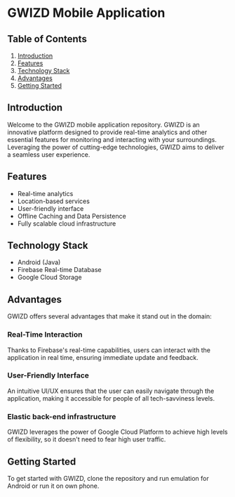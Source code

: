 # GWIZD Mobile Application

## Table of Contents
1. [Introduction](#introduction)
2. [Features](#features)
4. [Technology Stack](#technology-stack)
5. [Advantages](#advantages)
6. [Getting Started](#getting-started)

## Introduction
Welcome to the GWIZD mobile application repository. GWIZD is an innovative platform designed to provide real-time analytics
and other essential features for monitoring and interacting with your surroundings. 
Leveraging the power of cutting-edge technologies, GWIZD aims to deliver a seamless user experience.

## Features
- Real-time analytics
- Location-based services
- User-friendly interface
- Offline Caching and Data Persistence
- Fully scalable cloud infrastructure

## Technology Stack
- Android (Java)
- Firebase Real-time Database
- Google Cloud Storage

## Advantages
GWIZD offers several advantages that make it stand out in the domain:

### Real-Time Interaction
Thanks to Firebase's real-time capabilities, users can interact with the application in real time, ensuring immediate update and feedback.

### User-Friendly Interface
An intuitive UI/UX ensures that the user can easily navigate through the application, making it accessible for people of all tech-savviness levels.

### Elastic back-end infrastructure
GWIZD leverages the power of Google Cloud Platform to achieve high levels of flexibility, so it doesn't need to fear high user traffic.

## Getting Started
To get started with GWIZD, clone the repository and run emulation for Android or run it on own phone.